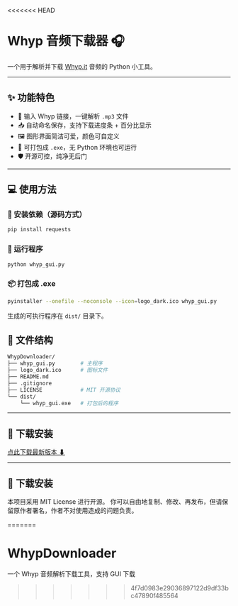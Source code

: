 <<<<<<< HEAD
# Whyp 音频下载器 🎧

一个用于解析并下载 [Whyp.it](https://whyp.it) 音频的 Python 小工具。

---


## ✨ 功能特色

- 🔗 输入 Whyp 链接，一键解析 `.mp3` 文件
- 📥 自动命名保存，支持下载进度条 + 百分比显示
- 🖼️ 图形界面简洁可爱，颜色可自定义
- 🧊 可打包成 `.exe`，无 Python 环境也可运行
- 🛡️ 开源可控，纯净无后门

---

## 💻 使用方法

### 🧩 安装依赖（源码方式）

```bash
pip install requests
```

### 🚀 运行程序

```bash
python whyp_gui.py
```

### 📦 打包成 .exe

```bash
pyinstaller --onefile --noconsole --icon=logo_dark.ico whyp_gui.py
```

生成的可执行程序在 `dist/` 目录下。

## 🧾 文件结构

```bash
WhypDownloader/
├── whyp_gui.py        # 主程序
├── logo_dark.ico      # 图标文件
├── README.md
├── .gitignore
├── LICENSE            # MIT 开源协议
└── dist/
    └── whyp_gui.exe   # 打包后的程序
```

---

## 📁 下载安装

[点此下载最新版本 ⬇](https://github.com/Tulocy/WhypDownloader/releases/latest)

---

## 📃 下载安装

本项目采用 MIT License 进行开源。
你可以自由地复制、修改、再发布，但请保留原作者署名，作者不对使用造成的问题负责。

=======
# WhypDownloader
一个 Whyp 音频解析下载工具，支持 GUI 下载
>>>>>>> 4f7d0983e29036897122d9df33bc47890f485564
